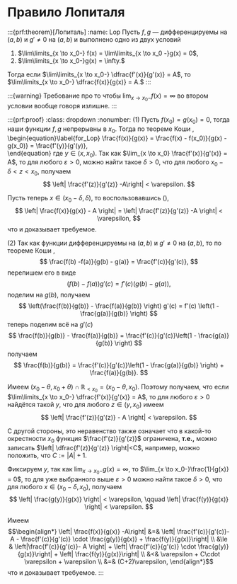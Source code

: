 # Правило Лопиталя

:::{prf:theorem}[Лопиталь]
:name: Lop
Пусть $f,g$ — дифференцируемы на $(a,b)$ и $g' \ne 0$ на $(a,b)$ и выполнено одно из двух условий

1. $\lim\limits_{x \to x_0-} f(x) = \lim\limits_{x \to x_0 -}g(x) = 0$, 
2. $\lim\limits_{x \to x_0-}g(x) = \infty.$


Тогда если $\lim\limits_{x \to x_0-} \dfrac{f'(x)}{g'(x)} = A$, то $\lim\limits_{x \to x_0-} \dfrac{f(x)}{g(x)} = A.$
:::

:::{warning}
Требование про то чтобы $\lim_{x\to x_0-}f(x) = \infty$ во втором условии вообще говоря излишне.
:::

:::{prf:proof}
:class: dropdown
:nonumber:
(1) Пусть $f(x_0) = g(x_0) = 0$, тогда наши функции $f,g$ непрерывны в $x_0$. Тогда по теореме Коши [](#Coushy_for_functions),
\begin{equation}\label{for_Lop}
\frac{f(x)}{g(x)} = \frac{f(x) - f(x_0)}{g(x) - g(x_0)} = \frac{f'(y)}{g'(y)},    
\end{equation}
где $y \in (x, x_0)$. Так как $\lim_{x \to x_0} \frac{f'(x)}{g'(x)} = A$, то для любого $\varepsilon >0$, можно найти такое $\delta>0$, что для любого $x_0-\delta < z < x_0$, получаем
$$
\left| \frac{f'(z)}{g'(z)} -A\right| < \varepsilon.
$$

Пусть теперь $x \in (x_0 - \delta, \delta)$, то воспользовавшись ([](#for_Lop)),
$$
\left| \frac{f(x)}{g(x)} - A \right| = \left| \frac{f'(z)}{g'(z)} -A \right| < \varepsilon,
$$
что и доказывает требуемое.

(2) Так как функции дифференцируемы на $(a,b)$ и $g' \ne 0$ на $(a,b)$, то по теореме Коши [](#Coushy_for_functions), 
$$
\frac{f(b) -f(a)}{g(b) - g(a)} = \frac{f'(c)}{g'(c)},
$$
перепишем его в виде
$$
(f(b) - f(a)) g'(c) = f'(c) (g(b) - g(a)),
$$
поделим на $g(b)$, получаем
$$
\left(\frac{f(b)}{g(b)} - \frac{f(a)}{g(b)} \right) g'(c) = f'(c) \left(1 - \frac{g(a)}{g(b)} \right)
$$
теперь поделим всё на $g'(c)$
$$
\frac{f(b)}{g(b)} - \frac{f(a)}{g(b)}  = \frac{f'(c)}{g'(c)}\left(1 - \frac{g(a)}{g(b)} \right)
$$
получаем
$$
\frac{f(b)}{g(b)}  = \frac{f'(c)}{g'(c)}\left(1 - \frac{g(a)}{g(b)} \right) + \frac{f(a)}{g(b)}.
$$

Имеем $(x_0 - \theta, x_0 + \theta) \cap \mathbb{R}_{< x_0} = (x_0 -\theta, x_0).$ Поэтому получаем, что если $\lim\limits_{x \to x_0-} \dfrac{f'(x)}{g'(x)} = A$, то для любого $\varepsilon>0$ найдётся такой $y$, что для любого $z \in (y, x_0)$ имеем 
$$
\left| \frac{f'(z)}{g'(z)} - A \right| < \varepsilon.
$$

С другой стороны, это неравенство также означает что в какой-то окрестности $x_0$ функция $\frac{f'(z)}{g'(z)}$ ограничена, **т.е.,** можно записать $\left| \dfrac{f'(z)}{g'(z)} \right|<C$, например, можно положить, что $C:=|A|+1.$

Фиксируем $y$, так как $\lim_{x \to x_0-}g(x) = \infty$, то $\lim_{x \to x_0-}\frac{1}{g(x)} = 0$, то для уже выбранного выше $\varepsilon>0$ можно найти такое $\delta>0$, что для любого $x \in (x_0 - \delta, x_0)$, получаем
$$
\left| \frac{g(y)}{g(x)} \right| < \varepsilon, \qquad \left| \frac{f(y)}{g(x)}  \right| < \varepsilon.
$$

Имеем
$$\begin{align*}
\left| \frac{f(x)}{g(x)} -A\right| &=& \left| \frac{f'(c)}{g'(c)}- A - \frac{f'(c)}{g'(c)} \cdot \frac{g(y)}{g(x)}  + \frac{f(y)}{g(x)}\right| \\
&\le & \left|\frac{f'(c)}{g'(c)}- A \right| + \left| \frac{f'(c)}{g'(c)} \cdot \frac{g(y)}{g(x)}\right| + \left|  \frac{f(y)}{g(x)}\right| \\
&<& \varepsilon + C\cdot \varepsilon + \varepsilon \\
&=& (C+2)\varepsilon,
\end{align*}$$
что и доказывает требуемое.
:::